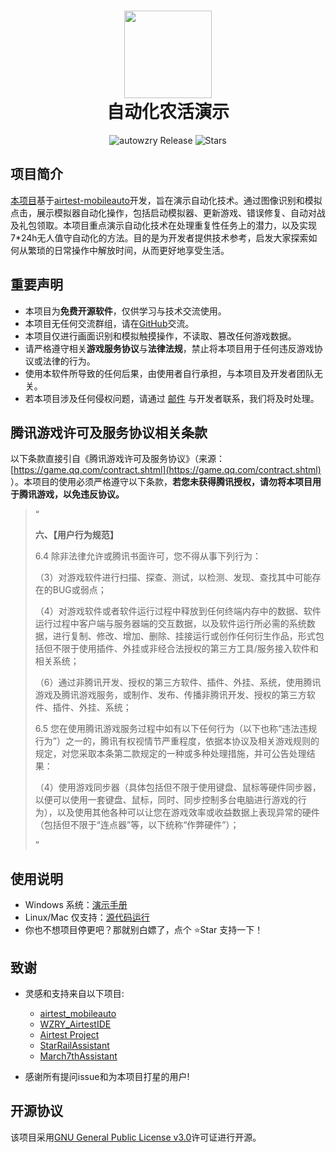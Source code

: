 <div align="center">
  <h1 align="center">
    <img src="https://cndaqiang.github.io/wzry.doc/wzry.favicon.png" width="140">
    <br/>
    自动化农活演示
  </h1>
</div>
<div align="center">
  <img alt="autowzry Release" src="https://img.shields.io/github/v/release/cndaqiang/autowzry?style=flat-square&color=ff7fbf&label=Releases" />
  <img alt="Stars" src="https://img.shields.io/github/stars/cndaqiang/autowzry?style=flat-square&color=66bb6a&label=Stars" />
</div>


## 项目简介

[本项目](https://github.com/cndaqiang/autowzry)基于[airtest-mobileauto](https://github.com/cndaqiang/airtest_mobileauto)开发，旨在演示自动化技术。通过图像识别和模拟点击，展示模拟器自动化操作，包括启动模拟器、更新游戏、错误修复、自动对战及礼包领取。本项目重点演示自动化技术在处理重复性任务上的潜力，以及实现7*24h无人值守自动化的方法。目的是为开发者提供技术参考，启发大家探索如何从繁琐的日常操作中解放时间，从而更好地享受生活。

## 重要声明

- 本项目为**免费开源软件**，仅供学习与技术交流使用。
- 本项目无任何交流群组，请在[GitHub](https://github.com/cndaqiang/autowzry)交流。
- 本项目仅进行画面识别和模拟触摸操作，不读取、篡改任何游戏数据。
- 请严格遵守相关**游戏服务协议**与**法律法规**，禁止将本项目用于任何违反游戏协议或法律的行为。
- 使用本软件所导致的任何后果，由使用者自行承担，与本项目及开发者团队无关。
- 若本项目涉及任何侵权问题，请通过 [邮件](mailto:chendq@aliyun.com) 与开发者联系，我们将及时处理。

## 腾讯游戏许可及服务协议相关条款

以下条款直接引自《腾讯游戏许可及服务协议》（来源：[https://game.qq.com/contract.shtml](https://game.qq.com/contract.shtml) ）。本项目的使用必须严格遵守以下条款，**若您未获得腾讯授权，请勿将本项目用于腾讯游戏，以免违反协议。**

> “
>
> **六、【用户行为规范】**
> 
> 6.4 除非法律允许或腾讯书面许可，您不得从事下列行为：
> 
> （3）对游戏软件进行扫描、探查、测试，以检测、发现、查找其中可能存在的BUG或弱点；
> 
> （4）对游戏软件或者软件运行过程中释放到任何终端内存中的数据、软件运行过程中客户端与服务器端的交互数据，以及软件运行所必需的系统数据，进行复制、修改、增加、删除、挂接运行或创作任何衍生作品，形式包括但不限于使用插件、外挂或非经合法授权的第三方工具/服务接入软件和相关系统；
> 
> （6）通过非腾讯开发、授权的第三方软件、插件、外挂、系统，使用腾讯游戏及腾讯游戏服务，或制作、发布、传播非腾讯开发、授权的第三方软件、插件、外挂、系统；
>
> 6.5 您在使用腾讯游戏服务过程中如有以下任何行为（以下也称“违法违规行为”）之一的，腾讯有权视情节严重程度，依据本协议及相关游戏规则的规定，对您采取本条第二款规定的一种或多种处理措施，并可公告处理结果：
>
> （4）使用游戏同步器（具体包括但不限于使用键盘、鼠标等硬件同步器，以便可以使用一套键盘、鼠标，同时、同步控制多台电脑进行游戏的行为），以及使用其他各种可以让您在游戏效率或收益数据上表现异常的硬件（包括但不限于“连点器”等，以下统称“作弊硬件”）；
> 
> ”


## 使用说明

* Windows 系统：[演示手册](https://cndaqiang.github.io/wzry.doc/guide/install/)
* Linux/Mac 仅支持：[源代码运行](https://cndaqiang.github.io/wzry.doc/guide/pyinstall/)
* 你也不想项目停更吧？那就别白嫖了，点个 ⭐Star 支持一下！





## 致谢
- 灵感和支持来自以下项目:

  - [airtest_mobileauto](https://github.com/cndaqiang/airtest_mobileauto)
  - [WZRY_AirtestIDE](https://github.com/XRSec/WZRY_AirtestIDE)
  - [Airtest Project](https://github.com/AirtestProject)
  - [StarRailAssistant](https://github.com/Starry-Wind/StarRailAssistant)
  - [March7thAssistant](https://github.com/moesnow/March7thAssistant)

- 感谢所有提问issue和为本项目打星的用户!

## 开源协议

该项目采用[GNU General Public License v3.0](https://www.gnu.org/licenses/gpl-3.0.html)许可证进行开源。
